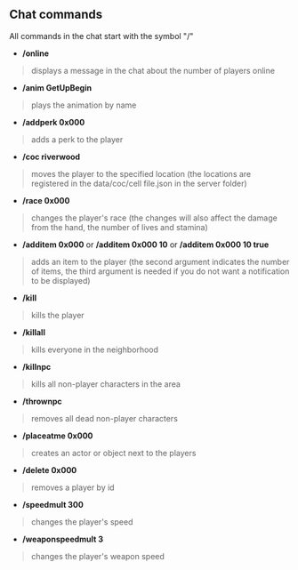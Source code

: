 ## Chat commands

All commands in the chat start with the symbol "/"

- **/online**
> displays a message in the chat about the number of players online

- **/anim GetUpBegin**
> plays the animation by name

- **/addperk 0x000**
> adds a perk to the player

- **/coc riverwood**
> moves the player to the specified location (the locations are registered in the data/coc/cell file.json in the server folder)

- **/race 0x000**
> changes the player's race (the changes will also affect the damage from the hand, the number of lives and stamina)

- **/additem 0x000** or **/additem 0x000 10** or **/additem 0x000 10 true**
> adds an item to the player (the second argument indicates the number of items, the third argument is needed if you do not want a notification to be displayed)

- **/kill**
> kills the player

- **/killall**
> kills everyone in the neighborhood

- **/killnpc**
> kills all non-player characters in the area

- **/thrownpc**
> removes all dead non-player characters

- **/placeatme 0x000**
> creates an actor or object next to the players

- **/delete 0x000**
> removes a player by id

- **/speedmult 300**
> changes the player's speed

- **/weaponspeedmult 3**
> changes the player's weapon speed
